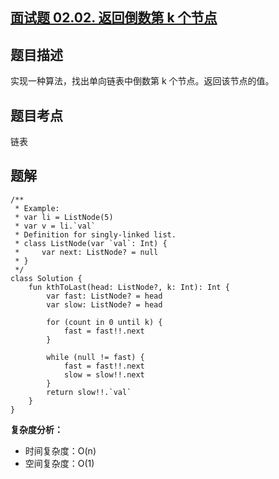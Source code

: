 ## [面试题 02.02. 返回倒数第 k 个节点](https://leetcode.cn/problems/kth-node-from-end-of-list-lcci/)

## 题目描述

实现一种算法，找出单向链表中倒数第 k 个节点。返回该节点的值。

## 题目考点

链表

## 题解
 
```
/**
 * Example:
 * var li = ListNode(5)
 * var v = li.`val`
 * Definition for singly-linked list.
 * class ListNode(var `val`: Int) {
 *     var next: ListNode? = null
 * }
 */
class Solution {
    fun kthToLast(head: ListNode?, k: Int): Int {
        var fast: ListNode? = head
        var slow: ListNode? = head

        for (count in 0 until k) {
            fast = fast!!.next
        }

        while (null != fast) {
            fast = fast!!.next
            slow = slow!!.next
        }
        return slow!!.`val`
    }
}
```

**复杂度分析：**

- 时间复杂度：O(n)
- 空间复杂度：O(1) 
